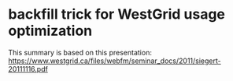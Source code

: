 # backfill trick for WestGrid usage optimization

This summary is based on this presentation:
https://www.westgrid.ca/files/webfm/seminar_docs/2011/siegert-20111116.pdf

